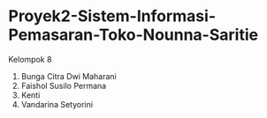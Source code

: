 # Proyek2-Sistem-Informasi-Pemasaran-Toko-Nounna-Saritie
Kelompok 8 
1. Bunga Citra Dwi Maharani
2. Faishol Susilo Permana
3. Kenti
4. Vandarina Setyorini

